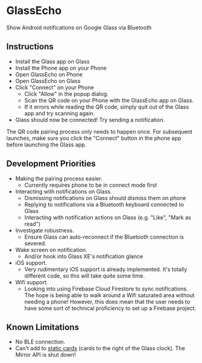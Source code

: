
# GlassEcho  
Show Android notifications on Google Glass via Bluetooth  
  
## Instructions  
- Install the Glass app on Glass  
- Install the Phone app on your Phone  
- Open GlassEcho on Phone
- Open GlassEcho on Glass
- Click "Connect" on your Phone
	- Click "Allow" in the popup dialog.
	- Scan the QR code on your Phone with the GlassEcho app on Glass.
	- If it errors while reading the QR code, simply quit out of the Glass app and try scanning again.
- Glass should now be connected! Try sending a notification.

The QR code pairing process only needs to happen once. For subsequent launches, make sure you click the "Connect" button in the phone app before launching the Glass app.

## Development Priorities
- Making the pairing process easier.
	- Currently requires phone to be in connect mode first
- Interacting with notifications on Glass.
	- Dismissing notifications on Glass should dismiss them on phone
	- Replying to notifications via a Bluetooth keyboard connected to Glass
	- Interacting with notification actions on Glass (e.g. "Like", "Mark as read")
- Investigate robustness.
	- Ensure Glass can auto-reconnect if the Bluetooth connection is severed. 
- Wake screen on notification.
    - And/or hook into Glass XE's notification glance
- iOS support.
	- Very rudimentary iOS support is already implemented. It's totally different code, so this will take quite some time.
- Wifi support.
	- Looking into using Firebase Cloud Firestore to sync notifications. The hope is being able to walk around a Wifi saturated area without needing a phone! However, this does mean that the user needs to have some sort of technical proficiency to set up a Firebase project.

## Known Limitations
- No BLE connection. 
- Can't add to [static cards](https://developers.google.com/glass/develop/mirror/static-cards) (cards to the right of the Glass clock). The Mirror API is shut down!
